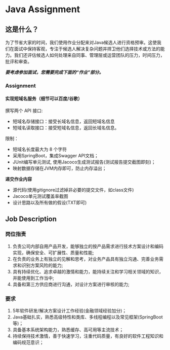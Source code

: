 # Java Assignment

## 这是什么？

为了节省大家的时间，我们使用作业分配来对Java候选人进行资格预审。这使我们在面试中保持客观，专注于候选人解决​​复杂问题并捍卫他们选择技术或方法的能力。我们还评估候选人如何处理来自同事、管理层或运营团队的压力，时间压力，批评和审查。

***要考虑参加面试，您需要完成下面的“作业”部分。***

### Assignment

#### 实现短域名服务（细节可以百度/谷歌）

撰写两个 API 接口:
- 短域名存储接口：接受长域名信息，返回短域名信息
- 短域名读取接口：接受短域名信息，返回长域名信息。

限制：
- 短域名长度最大为 8 个字符
- 采用SpringBoot，集成Swagger API文档；
- JUnit编写单元测试, 使用Jacoco生成测试报告(测试报告提交截图即刻)；
- 映射数据存储在JVM内存即可，防止内存溢出；

**递交作业内容** 
- 源代码(使用gitignore过滤掉非必要的提交文件，如class文件)
- Jacoco单元测试覆盖率截图
- 设计思路以及所有做的假设(TXT即可)


## Job Description

### 岗位指责

1. 负责公司内部自用产品开发，能够独立的按产品需求进行技术方案设计和编码实现，确保安全、可扩展性、质量和性能;
2. 在负责的业务上有独立的见解和思考，对业务产品具有独立沟通、完善业务需求和识别方案风险的能力;
3. 具有持续优化、追求卓越的激情和能力，能持续关注和学习相关领域的知识，并能使用到工作当中;
4. 具备和第三方供应商进行沟通，对设计方案进行审核的能力;

### 要求

1. 5年软件研发/解决方案设计工作经验(金融领域经验加分)；
2. Java基础扎实，熟悉高级特性和类库、多线程编程以及常见框架(SpringBoot等)；
3. 具备基本系统架构能力，熟悉缓存、高可用等主流技术；
5. 持续保持技术激情，善于快速学习，注重代码质量，有良好的软件工程知识和编码规范意识；



